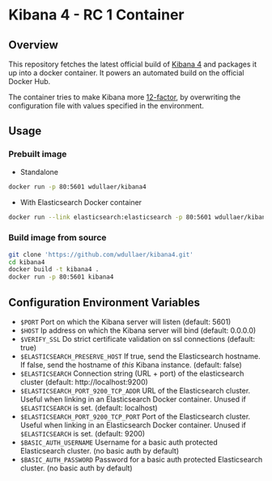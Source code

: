 # Kibana 4 - RC 1 Container

## Overview
This repository fetches the latest official build of [Kibana 4](http://www.elasticsearch.org/overview/kibana/) and packages it up into a docker container. It powers an automated build on the official Docker Hub.

The container tries to make Kibana more [12-factor](http://12factor.net/), by overwriting the configuration file with values specified in the environment.

## Usage
### Prebuilt image
* Standalone
```bash
docker run -p 80:5601 wdullaer/kibana4
```
* With Elasticsearch Docker container
```bash
docker run --link elasticsearch:elasticsearch -p 80:5601 wdullaer/kibana4
```

### Build image from source
```bash
git clone 'https://github.com/wdullaer/kibana4.git'
cd kibana4
docker build -t kibana4 .
docker run -p 80:5601 kibana4
```

## Configuration Environment Variables
* `$PORT` Port on which the Kibana server will listen (default: 5601)
* `$HOST` Ip address on which the Kibana server will bind (default: 0.0.0.0)
* `$VERIFY_SSL` Do strict certificate validation on ssl connections (default: true)
* `$ELASTICSEARCH_PRESERVE_HOST` If true, send the Elasticsearch hostname. If false, send the hostname of *this* Kibana instance. (default: false)
* `$ELASTICSEARCH` Connection string (URL + port) of the elasticsearch cluster (default: http://localhost:9200)
* `$ELASTICSEARCH_PORT_9200_TCP_ADDR` URL of the Elasticsearch cluster. Useful when linking in an Elasticsearch Docker container. Unused if `$ELASTICSEARCH` is set. (default: localhost)
* `$ELASTICSEARCH_PORT_9200_TCP_PORT` Port of the Elasticsearch cluster. Useful when linking in an Elasticsearch Docker container. Unused if `$ELASTICSEARCH` is set. (default: 9200)
* `$BASIC_AUTH_USERNAME` Username for a basic auth protected Elasticsearch cluster. (no basic auth by default)
* `$BASIC_AUTH_PASSWORD` Password for a basic auth protected Elasticsearch cluster. (no basic auth by default) 
